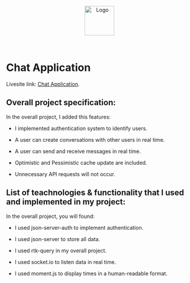 <p align="center">
    <img src="https://i.postimg.cc/CMf3MrTJ/favicon.png" alt="Logo" width="80" height="80" />
</p>
<br/>

# Chat Application

Livesite link: [Chat Application](https://chat-application-realtime.netlify.app/).

## Overall project specification:

In the overall project, I added this features:

- I implemented authentication system to identify users.

- A user can create conversations with other users in real time.

- A user can send and receive messages in real time.

- Optimistic and Pessimistic cache update are included.

- Unnecessary API requests will not occur.

## List of teachnologies & functionality that I used and implemented in my project:

In the overall project, you will found:

- I used json-server-auth to implement authentication.

- I used json-server to store all data.

- I used rtk-query in my overall project.

- I used socket.io to listen data in real time.

- I used moment.js to display times in a human-readable format.
